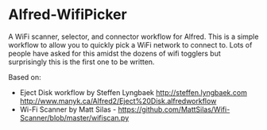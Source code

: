 # Alfred-WifiPicker

A WiFi scanner, selector, and connector workflow for Alfred. This is a simple workflow to allow 
you to quickly pick a WiFi network to connect to. Lots of people have asked for this amidst the 
dozens of wifi togglers but surprisingly this is the first one to be written.

Based on:
- Eject Disk workflow by Steffen Lyngbaek http://steffen.lyngbaek.com http://www.manyk.ca/Alfred2/Eject%20Disk.alfredworkflow
- Wi-Fi Scanner by Matt Silas - https://github.com/MattSilas/Wifi-Scanner/blob/master/wifiscan.py
